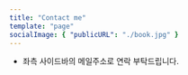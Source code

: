 ```yaml
---
title: "Contact me"
template: "page"
socialImage: { "publicURL": "./book.jpg" }
---
```


- 좌측 사이드바의 메일주소로 연락 부탁드립니다.
